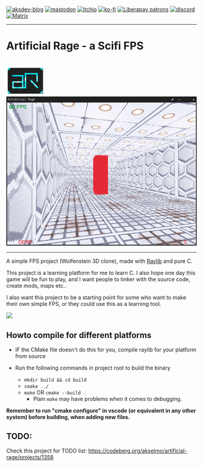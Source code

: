[![aksdev-blog](https://img.shields.io/badge/blog-akselmo.dev-blue?style=flat-square)](https://akselmo.dev)
[![mastodon](https://img.shields.io/mastodon/follow/106864208846697693?color=%233088D4&domain=https%3A%2F%2Fmastodon.technology&logo=mastodon&style=flat-square&logoColor=white)](https://mastodon.technology/@huntra)
[![itchio](https://img.shields.io/badge/itch.io-akselmo-%23FA5C5C?style=flat-square&logo=itch.io&logoColor=white)](https://akselmo.itch.io/)
[![ko-fi](https://img.shields.io/badge/ko--fi-donate-%23FF5E5B?style=flat-square&logo=ko-fi&logoColor=white)](https://ko-fi.com/L4L57FOPF)
[![Liberapay patrons](https://img.shields.io/liberapay/patrons/akselmo?label=LiberaPay&logo=liberapay&logoColor=ffffff&style=flat-square)](https://liberapay.com/akselmo/)
[![discord](https://img.shields.io/discord/475097536160595979?color=%235865F2&label=aks_dev%20discord&logo=discord&style=flat-square&logoColor=white)](https://discord.gg/PZkYZRx)
[![Matrix](https://img.shields.io/matrix/aksdev-space:matrix.akselmo.dev?color=0dbd8b&label=aks_dev%20matrix&logo=matrix&logoColor=ffffff&server_fqdn=matrix.org&style=flat-square)](https://matrix.to/#/#aksdev-space:matrix.akselmo.dev)

-------

<p align="center">
  <h1> Artificial Rage - a Scifi FPS </h1>
  <br>
  <img src="./other_assets/ar_2.png" width="100"/>
  <br>
  <img alt="Screenshot of Artificial Rage" src="./screenshot.png" />
  <br>
</p>

-------

A simple FPS project (Wolfenstein 3D clone), made with [Raylib](https://www.raylib.com/) and pure C.

This project is a learning platform for me to learn C. I also hope one day this game will be fun to play, and I want
people to tinker with the source code, create mods, maps etc..

I also want this project to be a starting point for some who want to make their own simple FPS, or they could use this
as a learning tool.

<a href="https://codeberg.org/akselmo/artificial-rage"><img src="https://akselmo.dev/assets/images/getitoncodeberg.svg" width="200"></a>

## Howto compile for different platforms


* IF the CMake file doesn't do this for you, compile raylib for your platform from source

* Run the following commands in project root to build the binary
    * `mkdir build && cd build`
    * `cmake ../`
    * `make` OR `cmake --build .`
        * Plain `make` may have problems when it comes to debugging.


**Remember to run "cmake configure" in vscode (or equivalent in any other system) before building, when adding new
files.**

## TODO:
Check this project for TODO list: https://codeberg.org/akselmo/artificial-rage/projects/1358


